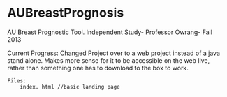AUBreastPrognosis
=================

AU Breast Prognostic Tool. Independent Study- Professor Owrang- Fall 2013

Current Progress:
	Changed Project over to a web project instead of a java stand alone. Makes more sense for it to be accessible on the web live, rather than something one has to download to the box to work. 

	Files:
		index. html //basic landing page